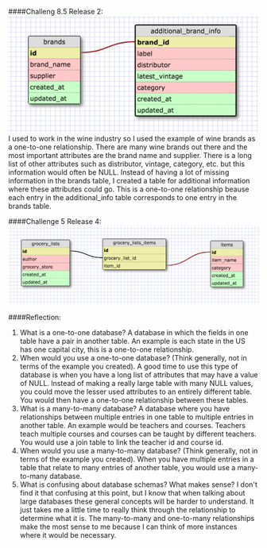 ####Challeng 8.5 Release 2:
![One-to-one schema design](imgs/8.5.2.png "One-to-one")
I used to work in the wine industry so I used the example of wine brands as a one-to-one relationship. There are many wine brands out there and the most important attributes are the brand name and supplier. There is a long list of other attributes such as distributor, vintage, category, etc. but this information would often be NULL. Instead of having a lot of missing information in the brands table, I created a table for additional information where these attributes could go. This is a one-to-one relationship beause each entry in the additional_info table corresponds to one entry in the brands table.

####Challenge 5 Release 4:
![Many-to-many schema design](imgs/8.5.4.png "Many-to-many")

####Reflection:
1. What is a one-to-one database?
  A database in which the fields in one table have a pair in another table. An example is each state in the US has one capital city, this is a one-to-one relationship.
2. When would you use a one-to-one database? (Think generally, not in terms of the example you created).
  A good time to use this type of database is when you have a long list of attributes that may have a value of NULL. Instead of making a really large table with many NULL values, you could move the lesser used attributes to an entirely different table. You would then have a one-to-one relationship between these tables.
3. What is a many-to-many database?
  A database where you have relationships between multiple entries in one table to multiple entries in another table. An example would be teachers and courses. Teachers teach multiple courses and courses can be taught by different teachers. You would use a join table to link the teacher id and course id.
4. When would you use a many-to-many database? (Think generally, not in terms of the example you created).
  When you have multiple entries in a table that relate to many entries of another table, you would use a many-to-many database.
5. What is confusing about database schemas? What makes sense?
  I don't find it that confusing at this point, but I know that when talking about large databases these general concepts will be harder to understand. It just takes me a little time to really think through the relationship to determine what it is. The many-to-many and one-to-many relationships make the most sense to me because I can think of more instances where it would be necessary.